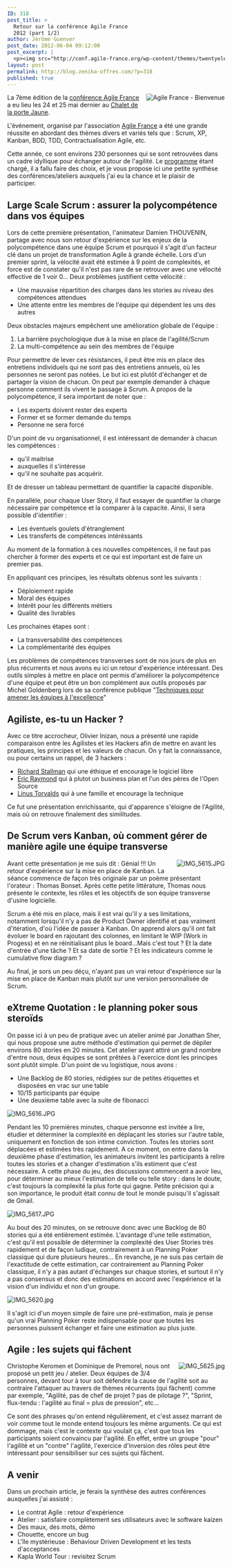 ```yaml
---
ID: 318
post_title: >
  Retour sur la conférence Agile France
  2012 (part 1/2)
author: Jérôme Guenver
post_date: 2012-06-04 09:12:00
post_excerpt: |
  <p><img src="http://conf.agile-france.org/wp-content/themes/twentyeleven-agilefrance/images/AgileFranceConference2012-logo.png" alt="Agile France - Bienvenue" style="float:right; margin: 0 0 1em 1em;" title="Agile France - Bienvenue" />La 7ème édition de la <a href="http://conf.agile-france.org/">conférence Agile France</a> a eu lieu les 24 et 25 mai dernier au <a href="http://www.chaletportejaune.com">Chalet de la porte Jaune</a>.</p> <p>L'événement, organisé par l'association <a href="http://agile-france.org/">Agile France</a> a été une grande réussite en abordant des thèmes divers et variés tels que&nbsp;: Scrum, XP, Kanban, BDD, TDD, Contractualisation Agile, etc.</p> <p>Cette année, ce sont environs 230 personnes qui se sont retrouvées dans un cadre idyllique pour échanger autour de l'agilité. Le <a href="http://conf.agile-france.org/?page_id=893">programme</a> étant chargé, il a fallu faire des choix, et je vous propose ici une petite synthèse des conférences/ateliers auxquels j'ai eu la chance et le plaisir de participer.</p>
layout: post
permalink: http://blog.zenika-offres.com/?p=318
published: true
---
```

<p><img src="http://conf.agile-france.org/wp-content/themes/twentyeleven-agilefrance/images/AgileFranceConference2012-logo.png" alt="Agile France - Bienvenue" style="float:right; margin: 0 0 1em 1em;" title="Agile France - Bienvenue" />La 7ème édition de la <a href="http://conf.agile-france.org/">conférence Agile France</a> a eu lieu les 24 et 25 mai dernier au <a href="http://www.chaletportejaune.com">Chalet de la porte Jaune</a>.</p> <p>L'événement, organisé par l'association <a href="http://agile-france.org/">Agile France</a> a été une grande réussite en abordant des thèmes divers et variés tels que&nbsp;: Scrum, XP, Kanban, BDD, TDD, Contractualisation Agile, etc.</p> <p>Cette année, ce sont environs 230 personnes qui se sont retrouvées dans un cadre idyllique pour échanger autour de l'agilité. Le <a href="http://conf.agile-france.org/?page_id=893">programme</a> étant chargé, il a fallu faire des choix, et je vous propose ici une petite synthèse des conférences/ateliers auxquels j'ai eu la chance et le plaisir de participer.</p>
<!--more-->
<h2>Large Scale Scrum&nbsp;: assurer la polycompétence dans vos équipes</h2> <p>Lors de cette première présentation, l'animateur Damien THOUVENIN, partage avec nous son retour d'expérience sur les enjeux de la polycompétence dans une équipe Scrum et pourquoi il s'agit d'un facteur clé dans un projet de transformation Agile à grande échelle. Lors d'un premier sprint, la vélocité avait été estimée à 9 point de complexités, et force est de constater qu'il n'est pas rare de se retrouver avec une vélocité effective de 1 voir 0... Deux problèmes justifient cette vélocité&nbsp;:</p> <ul> <li>Une mauvaise répartition des charges dans les stories au niveau des compétences attendues</li> <li>Une attente entre les membres de l'équipe qui dépendent les uns des autres</li> </ul> <p>Deux obstacles majeurs empêchent une amélioration globale de l'équipe&nbsp;:</p> <ol> <li>La barrière psychologique due à la mise en place de l'agilité/Scrum</li> <li>La multi-compétence au sein des membres de l'équipe</li> </ol> <p>Pour permettre de lever ces résistances, il peut être mis en place des entretiens individuels qui ne sont pas des entretiens annuels, où les personnes ne seront pas notées. Le but ici est plutôt d'échanger et de partager la vision de chacun. On peut par exemple demander à chaque personne comment ils vivent le passage à Scrum. A propos de la polycompétence, il sera important de noter que&nbsp;:</p> <ul> <li>Les experts doivent rester des experts</li> <li>Former et se former demande du temps</li> <li>Personne ne sera forcé</li> </ul> <p>D'un point de vu organisationnel, il est intéressant de demander à chacun les compétences&nbsp;:</p> <ul> <li>qu'il maitrise</li> <li>auxquelles il s'intéresse</li> <li>qu'il ne souhaite pas acquérir.</li> </ul> <p>Et de dresser un tableau permettant de quantifier la capacité disponible.</p> <p>En parallèle, pour chaque User Story, il faut essayer de quantifier la charge nécessaire par  compétence et la comparer à la capacité. Ainsi, il sera possible d'identifier&nbsp;:</p> <ul> <li>Les éventuels goulets d'étranglement</li> <li>Les transferts de compétences intéréssants</li> </ul> <p>Au moment de la formation à ces nouvelles compétences, il ne faut pas chercher à former des experts et ce qui est important est de faire un premier pas.</p> <p>En appliquant ces principes, les résultats obtenus sont les suivants&nbsp;:</p> <ul> <li>Déploiement rapide</li> <li>Moral des équipes</li> <li>Intérêt pour les différents métiers</li> <li>Qualité des livrables</li> </ul> <p>Les prochaines étapes sont&nbsp;:</p> <ul> <li>La transversabilité des compétences</li> <li>La complémentarité des équipes</li> </ul> <p>Les problèmes de compétences transverses sont de nos jours de plus en plus récurrents et nous avons eu ici un retour d'expérience intéressant. Des outils simples à mettre en place ont permis d'améliorer la polycompétence d'une équipe et peut être un bon complément aux outils proposés par Michel Goldenberg lors de sa conférence publique "<a href="http://zenika.com/Evenements/conferences.html#56">Techniques pour amener les équipes à l'excellence</a>"</p> <h2>Agiliste, es-tu un Hacker&nbsp;?</h2> <p>Avec ce titre accrocheur, Olivier Inizan, nous a présenté une rapide comparaison entre les Agilistes et les Hackers afin de mettre en avant les pratiques, les principes et les valeurs de chacun. On y fait la connaissance, ou pour certains un rappel, de 3 hackers&nbsp;:</p> <ul> <li><a href="http://fr.wikipedia.org/wiki/Richard_Stallman">Richard Stallman</a> qui une éthique et encourage le logiciel libre</li> <li><a href="http://fr.wikipedia.org/wiki/Eric_Raymond">Eric Raymond</a> qui à plutot un business plan et l'un des pères de l'Open Source</li> <li><a href="http://fr.wikipedia.org/wiki/Linus_Torvalds">Linus Torvalds</a> qui à une famille et encourage la technique</li> </ul> <p>Ce fut une présentation enrichissante, qui d'apparence s'éloigne de l'Agilité, mais où on retrouve finalement des similitudes.</p> <h2>De Scrum vers Kanban, où comment gérer de manière agile une équipe transverse</h2> <p><img src="/wp-content/uploads/2015/07/.IMG_5615_t.jpg" alt="IMG_5615.JPG" style="float:right; margin: 0 0 1em 1em;" />Avant cette présentation je me suis dit&nbsp;: Génial !!! Un retour d'expérience sur la mise en place de Kanban. La séance commence de façon très originale par un poème présentant l'orateur&nbsp;: Thomas Bonset. Après cette petite littérature, Thomas nous présente le contexte, les rôles et les objectifs de son équipe transverse d'usine logicielle.</p> <p>Scrum a été mis en place, mais il est vrai qu'il y a ses limitations, notamment lorsqu'il n'y a pas de Product Owner identifié et pas vraiment d'itération, d'où l'idée de passer à Kanban. On apprend alors qu'il ont fait évoluer le board en rajoutant des colonnes, en limitant le WIP (Work in Progess) et en ne réinitialisant plus le board...Mais c'est tout&nbsp;? Et la date d'entrée d'une tâche&nbsp;? Et sa date de sortie&nbsp;? Et les indicateurs comme le cumulative flow diagram&nbsp;?</p> <p>Au final, je sors un peu déçu, n'ayant pas un vrai retour d'expérience sur la mise en place de Kanban mais plutôt sur une version personnalisée de Scrum.</p> <h2>eXtreme Quotation&nbsp;: le planning poker sous steroïds</h2> <p>On passe ici à un peu de pratique avec un atelier animé par Jonathan Sher, qui nous propose une autre méthode d'estimation qui permet de dépiler environs 80 stories en 20 minutes. Cet atelier ayant attiré un grand nombre d'entre nous, deux équipes se sont prêtées à l'exercice dont les principes sont plutôt simple. D'un point de vu logistique, nous avons&nbsp;:</p> <ul> <li>Une Backlog de 80 stories, rédigées sur de petites étiquettes et disposées en vrac sur une table</li> <li>10/15 participants par équipe</li> <li>Une deuxième table avec la suite de fibonacci</li> </ul> <p><img src="/wp-content/uploads/2015/07/.IMG_5616_s.jpg" alt="IMG_5616.JPG" style="display:block; margin:0 auto;" /></p> <p>Pendant les 10 premières minutes, chaque personne est invitée a lire, étudier et déterminer la complexité en déplaçant les stories sur l'autre table, uniquement en fonction de son intime conviction. Toutes les stories sont déplacées et estimées très rapidement. A ce moment, on entre dans la deuxième phase d'estimation, les animateurs invitent les participants à relire toutes les stories et a changer d'estimation s'ils estiment que c'est nécessaire. A cette phase du jeu, des discussions commencent a avoir lieu, pour déterminer au mieux l'estimation de telle ou telle story&nbsp;: dans le doute, c'est toujours la complexité la plus forte qui gagne. Petite précision qui a son importance, le produit était connu de tout le monde puisqu'il s'agissait de Gmail.</p> <p><img src="/wp-content/uploads/2015/07/.IMG_5617_s.jpg" alt="IMG_5617.JPG" style="display:block; margin:0 auto;" /></p> <p>Au bout des 20 minutes, on se retrouve donc avec une Backlog de 80 stories qui a été entièrement estimée. L'avantage d'une telle estimation, c'est qu'il est possible de déterminer la complexité des User Stories très rapidement et de façon ludique, contrairement à un Planning Poker classique qui dure plusieurs heures... En revanche, je ne suis pas certain de l'exactitude de cette estimation, car contrairement au Planning Poker classique, il n'y a pas autant d'échanges sur chaque stories, et surtout il n'y a pas consensus et donc des estimations en accord avec l'expérience et la vision d'un individu et non d'un groupe.</p> <p><img src="/wp-content/uploads/2015/07/.IMG_5620_s.jpg" alt="IMG_5620.jpg" style="display:block; margin:0 auto;" /></p> <p>Il s'agit ici d'un moyen simple de faire une pré-estimation, mais je pense qu'un vrai Planning Poker reste indispensable pour que toutes les personnes puissent échanger et faire une estimation au plus juste.</p> <h2>Agile&nbsp;: les sujets qui fâchent</h2> <p><img src="/wp-content/uploads/2015/07/.IMG_5625_t.jpg" alt="IMG_5625.jpg" style="float:right; margin: 0 0 1em 1em;" />
 Christophe Keromen et Dominique de Premorel, nous ont proposé un petit jeu / atelier. Deux équipes de 3/4 personnes, devant tour à tour soit défendre la cause de l'agilité soit au contraire l'attaquer au travers de thèmes récurrents (qui fâchent) comme par exemple, "Agilité, pas de chef de projet&nbsp;? pas de pilotage ?", "Sprint, flux-tendu&nbsp;: l'agilité au final = plus de pression", etc...</p> <p>Ce sont des phrases qu'on entend régulièrement, et c'est assez marrant de voir comme tout le monde entend toujours les même arguments. Ce qui est dommage, mais c'est le contexte qui voulait ça, c'est que tous les participants soient convaincu par l'agilité. En effet, entre un groupe "pour" l'agilité et un "contre" l'agilité, l'exercice d'inversion des rôles peut être intéressant pour sensibiliser sur ces sujets qui fâchent.</p> <h2>A venir</h2> <p>Dans un prochain article, je ferais la synthèse des autres conférences auxquelles j'ai assisté&nbsp;:</p> <ul> <li>Le contrat Agile&nbsp;: retour d'expérience</li> <li>Atelier&nbsp;: satisfaire complètement ses utilisateurs avec le software kaizen</li> <li>Des maux, des mots, démo</li> <li>Chouette, encore un bug</li> <li>L'île mystérieuse&nbsp;: Behaviour Driven Development et les tests d'acceptances</li> <li>Kapla World Tour&nbsp;: revisitez Scrum</li> </ul>